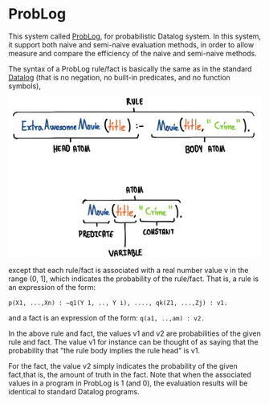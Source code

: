 # ProbLog
This system called [ProbLog](https://dtai.cs.kuleuven.be/problog/index.html), for probabilistic Datalog system. In this system, it support both naive and semi-naive evaluation methods, in order to allow measure and compare the efficiency of the naive and semi-naive methods. 

The syntax of a ProbLog rule/fact is basically the same as in the standard [Datalog](https://x775.net/2019/03/18/Introduction-to-Datalog.html)
(that is no negation, no built-in predicates, and no function symbols), 

![Datalog Syntax](datalogsyntax.png)

except that each rule/fact is associated with a real number value v in the range (0, 1], which indicates the probability of the
rule/fact. That is, a rule is an expression of the form:

```
p(X1, ...,Xn) : −q1(Y 1, .., Y i), ...., qk(Z1, ...,Zj) : v1.
```

and a fact is an expression of the form: `q(a1, ..,am) : v2.`

In the above rule and fact, the values v1 and v2 are probabilities of the given rule and fact. The value v1 for instance can be thought of as saying that the probability that "the rule body implies the rule head" is v1. 

For the fact, the value v2 simply indicates the probability of the given fact,that is, the amount of truth in the fact. Note that when the associated values in a program in ProbLog is 1 (and 0), the evaluation results will be identical to standard Datalog programs.
